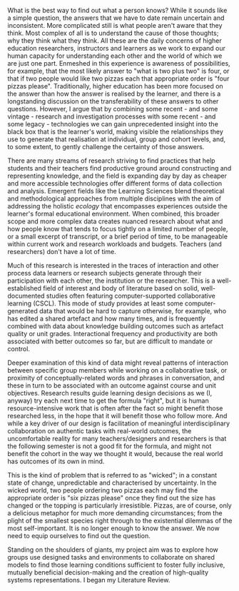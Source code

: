 What is the best way to find out what a person knows? While it sounds like a simple question, the answers that we have to date remain uncertain and inconsistent. More complicated still is what people aren't aware that they think. Most complex of all is to understand the cause of those thoughts; why they think what they think. All these are the daily concerns of higher education researchers, instructors and learners as we work to expand our human capacity for understanding each other and the world of which we are just one part. Enmeshed in this experience is awareness of possibilities, for example, that the most likely answer to "what is two plus two" is four, or that if two people would like two pizzas each that appropriate order is "four pizzas please". Traditionally, higher education has been more focused on the answer than how the answer is realised by the learner, and there is a longstanding discussion on the transferability of these answers to other questions. However, I argue that by combining some recent - and some vintage - research and investigation processes with some recent - and some legacy - technologies we can gain unprecedented insight into the black box that is the learner's world, making visible the relationships they use to generate that realisation at individual, group and cohort levels, and, to some extent, to gently challenge the certainty of those answers.

There are many streams of research striving to find practices that help students and their teachers find productive ground around constructing and representing knowledge, and the field is expanding day by day as cheaper and more accessible technologies offer different forms of data collection and analysis. Emergent fields like the Learning Sciences blend theoretical and methodological approaches from multiple disciplines with the aim of addressing the holistic _ecology_ that encompasses experiences outside the learner's formal educational environment. When combined, this broader scope and more complex data creates nuanced research about what and how people know that tends to focus tightly on a limited number of people, or a small excerpt of transcript, or a brief period of time, to be manageable within current work and research workloads and budgets. Teachers (and researchers) don't have a lot of time.

Much of this research is interested in the traces of interaction and other process data learners or research subjects generate through their participation with each other, the institution or the researcher. This is a well-established field of interest and body of literature based on solid, well-documented studies often featuring computer-supported collaborative learning (CSCL). This mode of study provides at least some computer-generated data that would be hard to capture otherwise, for example, who has edited a shared artefact and how many times, and is frequently combined with data about knowledge building outcomes such as artefact quality or unit grades. Interactional frequency and productivity are both associated with better outcomes so far, but are difficult to mandate or control.

Deeper examination of this kind of data might reveal patterns of interaction between specific group members while working on a collaborative task, or proximity of conceptually-related words and phrases in conversation, and these in turn to be associated with an outcome against course and unit objectives. Research results guide learning design decisions as we (I, anyway) try each next time to get the formula "right", but it is human resource-intensive work that is often after the fact so might benefit those researched less, in the hope that it will benefit those who follow more. And while a key driver of our design is facilitation of meaningful interdisciplinary collaboration on authentic tasks with real-world outcomes, the uncomfortable reality for many teachers/designers and researchers is that the following semester is not a good fit for the formula, and might not benefit the cohort in the way we thought it would, because the real world has outcomes of its own in mind.

This is the kind of problem that is referred to as "wicked"; in a constant state of change, unpredictable and characterised by uncertainty. In the wicked world, two people ordering two pizzas each may find the appropriate order is "six pizzas please" once they find out the size has changed or the topping is particularly irresistible. Pizzas, are of course, only a delicious metaphor for much more demanding circumstances; from the plight of the smallest species right through to the existential dilemmas of the most self-important. It is no longer enough to know the answer. We now need to equip ourselves to find out the question.

Standing on the shoulders of giants, my project aim was to explore how groups use designed tasks and environments to collaborate on shared models to find those learning conditions sufficient to foster fully inclusive, mutually beneficial decision-making and the creation of high-quality systems representations. I began my Literature Review.
